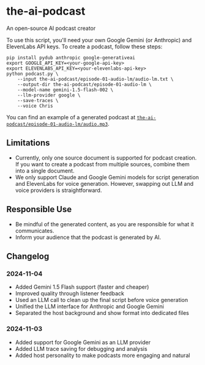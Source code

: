 # the-ai-podcast
An open-source AI podcast creator

To use this script, you'll need your own Google Gemini (or Anthropic) and ElevenLabs API keys. To create a podcast, follow these steps:

```
pip install pydub anthropic google-generativeai
export GOOGLE_API_KEY=<your-google-api-key>
export ELEVENLABS_API_KEY=<your-elevenlabs-api-key>
python podcast.py \
    --input the-ai-podcast/episode-01-audio-lm/audio-lm.txt \
    --output-dir the-ai-podcast/episode-01-audio-lm \
    --model-name gemini-1.5-flash-002 \
    --llm-provider google \
    --save-traces \
    --voice Chris
```

You can find an example of a generated podcast at [`the-ai-podcast/episode-01-audio-lm/audio.mp3`](the-ai-podcast/episode-01-audio-lm/audio.mp3).

## Limitations

- Currently, only one source document is supported for podcast creation. If you want to create a podcast from multiple sources, combine them into a single document.
- We only support Claude and Google Gemini models for script generation and ElevenLabs for voice generation. However, swapping out LLM and voice providers is straightforward.

## Responsible Use

- Be mindful of the generated content, as you are responsible for what it communicates.
- Inform your audience that the podcast is generated by AI.

## Changelog

### 2024-11-04
- Added Gemini 1.5 Flash support (faster and cheaper)
- Improved quality through listener feedback
- Used an LLM call to clean up the final script before voice generation
- Unified the LLM interface for Anthropic and Google Gemini
- Separated the host background and show format into dedicated files

### 2024-11-03
- Added support for Google Gemini as an LLM provider
- Added LLM trace saving for debugging and analysis
- Added host personality to make podcasts more engaging and natural
